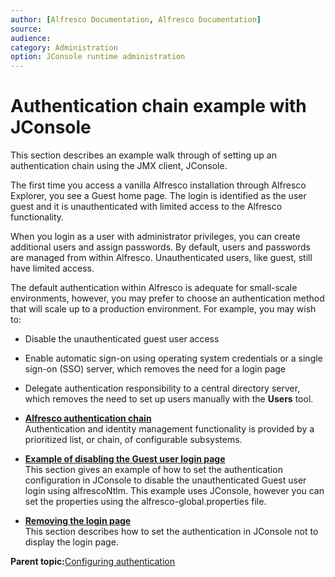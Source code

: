 ```yaml
---
author: [Alfresco Documentation, Alfresco Documentation]
source: 
audience: 
category: Administration
option: JConsole runtime administration
---
```


# Authentication chain example with JConsole

This section describes an example walk through of setting up an authentication chain using the JMX client, JConsole.

The first time you access a vanilla Alfresco installation through Alfresco Explorer, you see a Guest home page. The login is identified as the user guest and it is unauthenticated with limited access to the Alfresco functionality.

When you login as a user with administrator privileges, you can create additional users and assign passwords. By default, users and passwords are managed from within Alfresco. Unauthenticated users, like guest, still have limited access.

The default authentication within Alfresco is adequate for small-scale environments, however, you may prefer to choose an authentication method that will scale up to a production environment. For example, you may wish to:

-   Disable the unauthenticated guest user access
-   Enable automatic sign-on using operating system credentials or a single sign-on \(SSO\) server, which removes the need for a login page
-   Delegate authentication responsibility to a central directory server, which removes the need to set up users manually with the **Users** tool.

-   **[Alfresco authentication chain](../concepts/auth-jconsole-chain.md)**  
Authentication and identity management functionality is provided by a prioritized list, or chain, of configurable subsystems.
-   **[Example of disabling the Guest user login page](../tasks/auth-jconsole-guest.md)**  
This section gives an example of how to set the authentication configuration in JConsole to disable the unauthenticated Guest user login using alfrescoNtlm. This example uses JConsole, however you can set the properties using the alfresco-global.properties file.
-   **[Removing the login page](../tasks/auth-jconsolenopage.md)**  
This section describes how to set the authentication in JConsole not to display the login page.

**Parent topic:**[Configuring authentication](../concepts/auth-config-examples.md)


